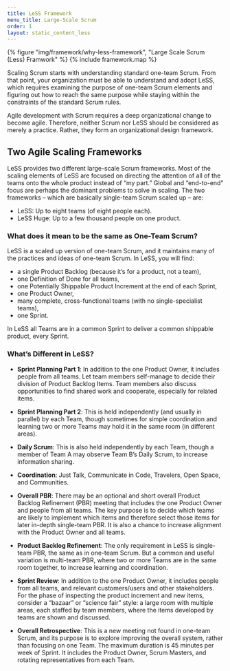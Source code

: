 ```yaml
---
title: LeSS Framework
menu_title: Large-Scale Scrum
order: 1
layout: static_content_less
---
```


<div>
  {% figure "img/framework/why-less-framework", "Large Scale Scrum (Less) Framwork" %}
  {% include framework.map %}
</div>

Scaling Scrum starts with understanding standard one-team Scrum. From that point, your organization must be able to understand and adopt LeSS, which requires examining the purpose of one-team Scrum elements and figuring out how to reach the same purpose while staying within the constraints of the standard Scrum rules.

Agile development with Scrum requires a deep organizational change to become agile. Therefore, neither Scrum nor LeSS should be considered as merely a practice. Rather, they form an organizational design framework.


## Two Agile Scaling Frameworks

LeSS provides two different large-scale Scrum frameworks. Most of the scaling elements of LeSS are focused on directing the attention of all of the teams onto the whole product instead of “my part.” Global and “end-to-end” focus are perhaps the dominant problems to solve in scaling. The two frameworks – which are basically single-team Scrum scaled up – are:

* LeSS: Up to eight teams (of eight people each).
* LeSS Huge: Up to a few thousand people on one product.

### What does it mean to be the same as One-Team Scrum?

LeSS is a scaled up version of one-team Scrum, and it maintains many of the practices and ideas of one-team Scrum. In LeSS, you will find:

* a single Product Backlog (because it’s for a product, not a team),
* one Definition of Done for all teams,
* one Potentially Shippable Product Increment at the end of each Sprint,
* one Product Owner,
* many complete, cross-functional teams (with no single-specialist teams),
* one Sprint.

In LeSS all Teams are in a common Sprint to deliver a common shippable product, every Sprint.

### What’s Different in LeSS?

* **Sprint Planning Part 1**: In addition to the one Product Owner, it includes people from all teams. Let team members self-manage to decide their division of Product Backlog Items. Team members also discuss opportunities to find shared work and cooperate, especially for related items.
* **Sprint Planning Part 2**: This is held independently (and usually in parallel) by each Team, though sometimes for simple coordination and learning two or more Teams may hold it in the same room (in different areas).
* **Daily Scrum**: This is also held independently by each Team, though a member of Team A may observe Team B’s Daily Scrum, to increase information sharing.

* **Coordination**: Just Talk, Communicate in Code, Travelers, Open Space, and Communities.
* **Overall PBR**: There may be an optional and short overall Product Backlog Refinement (PBR) meeting that includes the one Product Owner and people from all teams. The key purpose is to decide which teams are likely to implement which items and therefore select those items for later in-depth single-team PBR. It is also a chance to increase alignment with the Product Owner and all teams.
* **Product Backlog Refinement**: The only requirement in LeSS is single-team PBR, the same as in one-team Scrum. But a common and useful variation is multi-team PBR, where two or more Teams are in the same room together, to increase learning and coordination.
* **Sprint Review**: In addition to the one Product Owner, it includes people from all teams, and relevant customers/users and other stakeholders. For the phase of inspecting the product increment and new items, consider a “bazaar” or “science fair” style: a large room with multiple areas, each staffed by team members, where the items developed by teams are shown and discussed.
* **Overall Retrospective**: This is a new meeting not found in one-team Scrum, and its purpose is to explore improving the overall system, rather than focusing on one Team. The maximum duration is 45 minutes per week of Sprint. It includes the Product Owner, Scrum Masters, and  rotating representatives from each Team.
